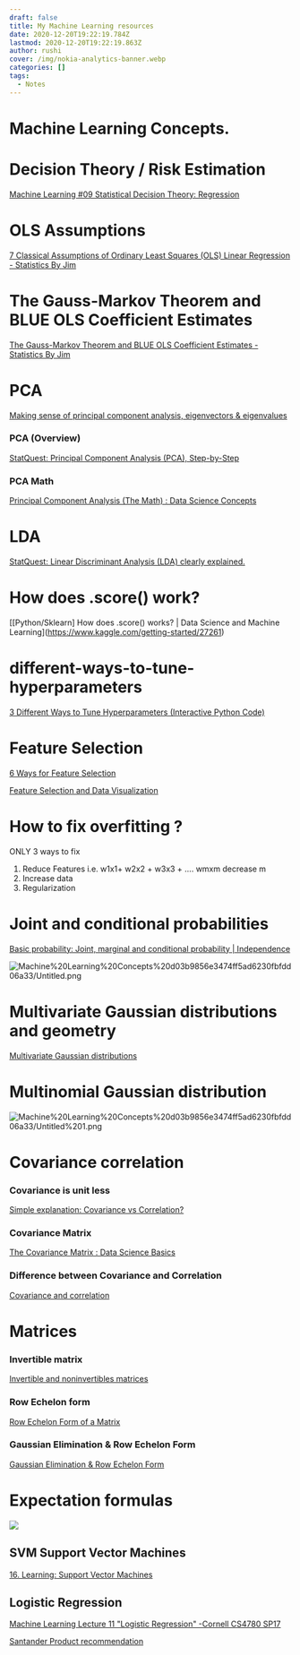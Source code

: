 ```yaml
---
draft: false
title: My Machine Learning resources
date: 2020-12-20T19:22:19.784Z
lastmod: 2020-12-20T19:22:19.863Z
author: rushi
cover: /img/nokia-analytics-banner.webp
categories: []
tags:
  - Notes
---
```

# Machine Learning Concepts.

# Decision Theory / Risk Estimation

[Machine Learning #09 Statistical Decision Theory: Regression](https://youtu.be/q8i-WKtkQ6I)

# OLS Assumptions

[7 Classical Assumptions of Ordinary Least Squares (OLS) Linear Regression - Statistics By Jim](https://statisticsbyjim.com/regression/ols-linear-regression-assumptions/)

# The Gauss-Markov Theorem and BLUE OLS Coefficient Estimates

[The Gauss-Markov Theorem and BLUE OLS Coefficient Estimates - Statistics By Jim](https://statisticsbyjim.com/regression/gauss-markov-theorem-ols-blue/)

# PCA

[Making sense of principal component analysis, eigenvectors & eigenvalues](https://stats.stackexchange.com/questions/2691/making-sense-of-principal-component-analysis-eigenvectors-eigenvalues)

### PCA (Overview)

[StatQuest: Principal Component Analysis (PCA), Step-by-Step](https://youtu.be/FgakZw6K1QQ)

### PCA Math

[Principal Component Analysis (The Math) : Data Science Concepts](https://youtu.be/dhK8nbtii6I)

# LDA

[StatQuest: Linear Discriminant Analysis (LDA) clearly explained.](https://www.youtube.com/watch?v=azXCzI57Yfc)

# How does .score() work?

[\[Python/Sklearn] How does .score() works? | Data Science and Machine Learning](https://www.kaggle.com/getting-started/27261)

# different-ways-to-tune-hyperparameters

[3 Different Ways to Tune Hyperparameters (Interactive Python Code)](https://towardsdatascience.com/3-different-ways-to-tune-hyperparameters-interactive-python-code-87548d7f2365)

# Feature Selection

[6 Ways for Feature Selection](https://www.kaggle.com/sz8416/6-ways-for-feature-selection)

[Feature Selection and Data Visualization](https://www.kaggle.com/kanncaa1/feature-selection-and-data-visualization/)

# How to fix overfitting ?

ONLY 3 ways to fix

1. Reduce Features i.e. w1x1+ w2x2 + w3x3 + …. wmxm decrease m
2. Increase data
3. Regularization

# Joint and conditional probabilities

[Basic probability: Joint, marginal and conditional probability | Independence](https://www.youtube.com/watch?v=SrEmzdOT65s)

![Machine%20Learning%20Concepts%20d03b9856e3474ff5ad6230fbfdd06a33/Untitled.png](/img/untitled.png)

# Multivariate Gaussian distributions and geometry

[Multivariate Gaussian distributions](https://www.youtube.com/watch?v=eho8xH3E6mE)

# Multinomial Gaussian distribution

![Machine%20Learning%20Concepts%20d03b9856e3474ff5ad6230fbfdd06a33/Untitled%201.png](/img/untitled-1.png)

# Covariance correlation

### **Covariance is unit less**

[Simple explanation: Covariance vs Correlation?](https://www.youtube.com/watch?v=85Ilb-89sjk)

### Covariance Matrix

[The Covariance Matrix : Data Science Basics](https://www.youtube.com/watch?v=152tSYtiQbw)

### Difference between Covariance and Correlation

[Covariance and correlation](https://www.youtube.com/watch?v=KDw3hC2YNFc&t=119s)

# Matrices

### Invertible matrix

[Invertible and noninvertibles matrices](https://www.youtube.com/watch?v=kR9rO-6Y2Zk)

### Row Echelon form

[Row Echelon Form of a Matrix](https://www.youtube.com/watch?v=biW3S9EdE4w)

### **Gaussian Elimination & Row Echelon Form**

[Gaussian Elimination & Row Echelon Form](https://www.youtube.com/watch?v=eDb6iugi6Uk&t=664s)

# Expectation formulas

![](/img/untitled-2.png)

## SVM Support Vector Machines

[16. Learning: Support Vector Machines](https://www.youtube.com/watch?v=_PwhiWxHK8o)

## Logistic Regression

[Machine Learning Lecture 11 "Logistic Regression" -Cornell CS4780 SP17](https://www.youtube.com/watch?v=GnkDzIOxfzI)

[Santander Product recommendation](https://www.notion.so/Santander-Product-recommendation-f9c8af0efb5542bc946f43dbe14657f0)